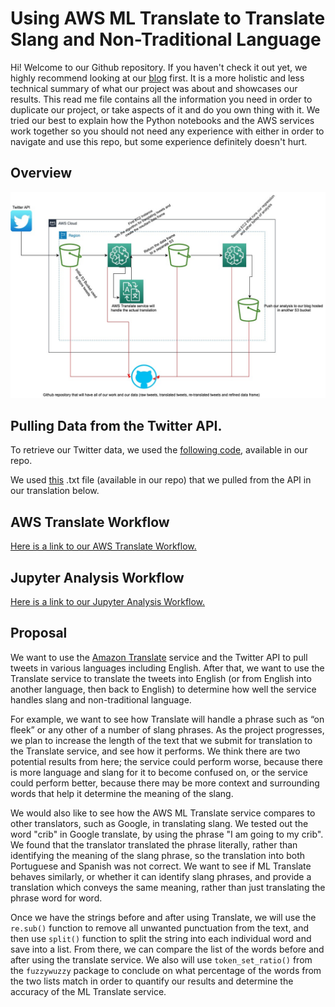 # Using AWS ML Translate to Translate Slang and Non-Traditional Language

Hi! Welcome to our Github repository. If you haven't check it out yet, we highly recommend looking at our [blog]() first. It is a more holistic and less technical summary of what our project was about and showcases our results. This read me file contains all the information you need in order to duplicate our project, or take aspects of it and do you own thing with it. We tried our best to explain how the Python notebooks and the AWS services work together so you should not need any experience with either in order to navigate and use this repo, but some experience definitely doesn't hurt. 

## Overview 

![Architexture Diagram](https://github.com/lcunild/QTM-350-Final-Project/blob/d158cc946c03de1de535a30bb2c1bbb3a0eb7919/Architecture%20Design%20Diagram.jpg)

## Pulling Data from the Twitter API. 

To retrieve our Twitter data, we used the [following code](https://github.com/lcunild/QTM-350-Final-Project/blob/main/Data/Twitter_API_Data.ipynb), available in our repo. 

We used [this](https://github.com/lcunild/QTM-350-Final-Project/blob/main/Data/TwitterData.txt) .txt file (available in our repo) that we pulled from the API in our translation below. 

## AWS Translate Workflow

[Here is a link to our AWS Translate Workflow.](https://qtm350twitterproject.s3.amazonaws.com/TranslateWalkthrough/FinalProjectTranslateWalkthrough.html)

## Jupyter Analysis Workflow

[Here is a link to our Jupyter Analysis Workflow.](https://github.com/lcunild/QTM-350-Final-Project/blob/main/Data/Regression.ipynb)

## Proposal

We want to use the [Amazon Translate](http://qtm350projectproposal.s3-website-us-east-1.amazonaws.com) service and the Twitter API to pull tweets in various languages including English. After that, we want to use the Translate service to translate the tweets into English (or from English into another language, then back to English) to determine how well the service handles slang and non-traditional language.

For example, we want to see how Translate will handle a phrase such as “on fleek” or any other of a number of slang phrases. As the project progresses, we plan to increase the length of the text that we submit for translation to the Translate service, and see how it performs. We think there are two potential results from here; the service could perform worse, because there is more language and slang for it to become confused on, or the service could perform better, because there may be more context and surrounding words that help it determine the meaning of the slang. 

We would also like to see how the AWS ML Translate service compares to other translators, such as Google, in translating slang. We tested out the word "crib" in Google translate, by using the phrase "I am going to my crib". We found that the translator translated the phrase literally, rather than identifying the meaning of the slang phrase, so the translation into both Portuguese and Spanish was not correct. We want to see if ML Translate behaves similarly, or whether it can identify slang phrases, and provide a translation which conveys the same meaning, rather than just translating the phrase word for word.

Once we have the strings before and after using Translate, we will use the `re.sub()` function to remove all unwanted punctuation from the text, and then use `split()` function to split the string into each individual word and save into a list. From there, we can compare the list of the words before and after using the translate service. We also will use `token_set_ratio()` from the `fuzzywuzzy` package to conclude on what percentage of the words from the two lists match in order to quantify our results and determine the accuracy of the ML Translate service.
